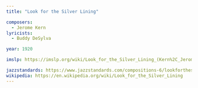 ```yaml
---
title: "Look for the Silver Lining"

composers:
  - Jerome Kern
lyricists:
  - Buddy DeSylva

year: 1920

imslp: https://imslp.org/wiki/Look_for_the_Silver_Lining_(Kern%2C_Jerome)

jazzstandards: https://www.jazzstandards.com/compositions-6/lookforthesilverlining.htm
wikipedia: https://en.wikipedia.org/wiki/Look_for_the_Silver_Lining
---
```

